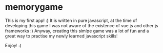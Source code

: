 # memorygame
This is my first app! :)
It is written in pure javascript, at the time of developing this game I was not aware of the existence of vue.js and other js frameworks :)
Anyway, creating this simlpe game was a lot of fun and a great way to practise my newly learned javascript skills!

Enjoy! :)
